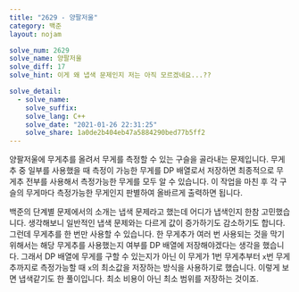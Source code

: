 ```yaml
---
title: "2629 - 양팔저울"
category: 백준
layout: nojam

solve_num: 2629
solve_name: 양팔저울
solve_diff: 17
solve_hint: 이게 왜 냅색 문제인지 저는 아직 모르겠네요...??

solve_detail:
  - solve_name:
    solve_suffix:
    solve_lang: C++
    solve_date: "2021-01-26 22:31:25"
    solve_share: 1a0de2b404eb47a5884290bed77b5ff2
---
```


양팔저울에 무게추를 올려서 무게를 측정할 수 있는 구슬을 골라내는 문제입니다. 무게추 중 일부를 사용했을 때 측정이 가능한 무게를 DP 배열로서 저장하면 최종적으로 무게추 전부를 사용해서 측정가능한 무게를 모두 알 수 있습니다. 이 작업을 마친 후 각 구슬의 무게마다 측정가능한 무게인지 판별하여 올바르게 출력하면 됩니다.

백준의 단계별 문제에서의 소개는 냅색 문제라고 했는데 어디가 냅색인지 한참 고민했습니다. 생각해보니 일반적인 냅색 문제와는 다르게 값이 증가하기도 감소하기도 합니다. 그런데 무게추를 한 번만 사용할 수 있습니다. 한 무게추가 여러 번 사용되는 것을 막기 위해서는 해당 무게추를 사용했는지 여부를 DP 배열에 저장해야겠다는 생각을 했습니다. 그래서 DP 배열에 무게를 구할 수 있는지가 아닌 이 무게가 1번 무게추부터 `x`번 무게추까지로 측정가능할 때 `x`의 최소값을 저장하는 방식을 사용하기로 했습니다. 이렇게 보면 냅색같기도 한 풀이입니다. 최소 비용이 아닌 최소 범위를 저장하는 것이죠.
